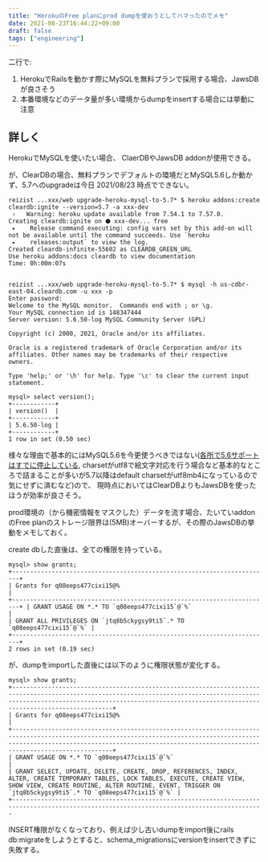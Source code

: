 ```yaml
---
title: "HerokuのFree planにprod dumpを使おうとしてハマったのでメモ"
date: 2021-08-23T16:44:22+09:00
draft: false
tags: ["engineering"]
---
```


二行で:

1. HerokuでRailsを動かす際にMySQLを無料プランで採用する場合、JawsDBが良さそう
2. 本番環境などのデータ量が多い環境からdumpをinsertする場合には挙動に注意

<!--more-->

## 詳しく

HerokuでMySQLを使いたい場合、 ClaerDBやJawsDB addonが使用できる。

が、ClearDBの場合、無料プランでデフォルトの環境だとMySQL5.6しか動かず、5.7へのupgradeは今日 2021/08/23 時点でできない。

```
reizist ...xxx/web upgrade-heroku-mysql-to-5.7* $ heroku addons:create cleardb:ignite --version=5.7 -a xxx-dev
 ›   Warning: heroku update available from 7.54.1 to 7.57.0.
Creating cleardb:ignite on ⬢ xxx-dev... free
 ▸    Release command executing: config vars set by this add-on will not be available until the command succeeds. Use `heroku
 ▸    releases:output` to view the log.
Created cleardb-infinite-55602 as CLEARDB_GREEN_URL
Use heroku addons:docs cleardb to view documentation
Time: 0h:00m:07s


reizist ...xxx/web upgrade-heroku-mysql-to-5.7* $ mysql -h us-cdbr-east-04.cleardb.com -u xxx -p
Enter password:
Welcome to the MySQL monitor.  Commands end with ; or \g.
Your MySQL connection id is 148347444
Server version: 5.6.50-log MySQL Community Server (GPL)

Copyright (c) 2000, 2021, Oracle and/or its affiliates.

Oracle is a registered trademark of Oracle Corporation and/or its
affiliates. Other names may be trademarks of their respective
owners.

Type 'help;' or '\h' for help. Type '\c' to clear the current input statement.

mysql> select version();
+------------+
| version()  |
+------------+
| 5.6.50-log |
+------------+
1 row in set (0.50 sec)
```

様々な理由で基本的にはMySQL5.6を今更使うべきではない([各所で5.6サポートはすでに停止している](https://aws.amazon.com/jp/blogs/news/amazon-rds-for-mysql-5-6-retirement/), charsetがutf8で絵文字対応を行う場合など基本的なところで詰まることが多いが5.7以降はdefault charsetがutf8mb4になっているので気にせずに済むなど)ので、
現時点においてはClearDBよりもJawsDBを使ったほうが効率が良さそう。

prod環境の（から機密情報をマスクした）データを流す場合、たいていaddonのFree planのストレージ限界は(5MB)オーバーするが、その際のJawsDBの挙動をメモしておく。

create dbした直後は、全ての権限を持っている。

```
mysql> show grants;
+------------------------------------------------------------------------+
| Grants for q08eeps477cixi15@%                                          |
+------------------------------------------------------------------------+ | GRANT USAGE ON *.* TO `q08eeps477cixi15`@`%`                           |
| GRANT ALL PRIVILEGES ON `jtq8b5ckygsy9ti5`.* TO `q08eeps477cixi15`@`%` |
+------------------------------------------------------------------------+
2 rows in set (0.19 sec)
```

が、dumpをimportした直後には以下のように権限状態が変化する。

```
mysql> show grants;
+----------------------------------------------------------------------------------------------------------------------------------------------------------------------------------------------------------------------------------------------+
| Grants for q08eeps477cixi15@%                                                                                                                                                                                                                |
+----------------------------------------------------------------------------------------------------------------------------------------------------------------------------------------------------------------------------------------------+
| GRANT USAGE ON *.* TO `q08eeps477cixi15`@`%`                                                                                                                                                                                                 |
| GRANT SELECT, UPDATE, DELETE, CREATE, DROP, REFERENCES, INDEX, ALTER, CREATE TEMPORARY TABLES, LOCK TABLES, EXECUTE, CREATE VIEW, SHOW VIEW, CREATE ROUTINE, ALTER ROUTINE, EVENT, TRIGGER ON `jtq8b5ckygsy9ti5`.* TO `q08eeps477cixi15`@`%` |
+--------------------------------------------------------------------------------------------------------------------------------------------
```

INSERT権限がなくなっており、例えば少し古いdumpをimport後にrails db:migrateをしようとすると、schema_migrationsにversionをinsertできずに失敗する。



